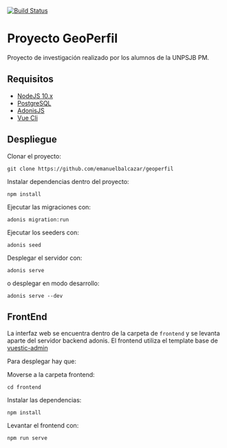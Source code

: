 [![Build Status](https://travis-ci.org/emanuelbalcazar/geoperfil.svg?branch=master)]()

# Proyecto GeoPerfil

Proyecto de investigación realizado por los alumnos de la UNPSJB PM.

## Requisitos

- [NodeJS 10.x](https://nodejs.org/es/)
- [PostgreSQL](https://www.postgresql.org/)
- [AdonisJS](https://adonisjs.com/)
- [Vue Cli](https://cli.vuejs.org/guide/installation.html)

## Despliegue

Clonar el proyecto: 
```
git clone https://github.com/emanuelbalcazar/geoperfil
```

Instalar dependencias dentro del proyecto:
```
npm install
```

Ejecutar las migraciones con:
```
adonis migration:run
```

Ejecutar los seeders con:
```
adonis seed
```

Desplegar el servidor con:
```
adonis serve
```

o desplegar en modo desarrollo:

```
adonis serve --dev
```

## FrontEnd

La interfaz web se encuentra dentro de la carpeta de `frontend` y se levanta aparte del servidor backend adonis.
El frontend utiliza el template base de [vuestic-admin](https://github.com/epicmaxco/vuestic-admin)

Para desplegar hay que:

Moverse a la carpeta frontend:

```
cd frontend
```

Instalar las dependencias:

```
npm install
```

Levantar el frontend con:

```
npm run serve
```


